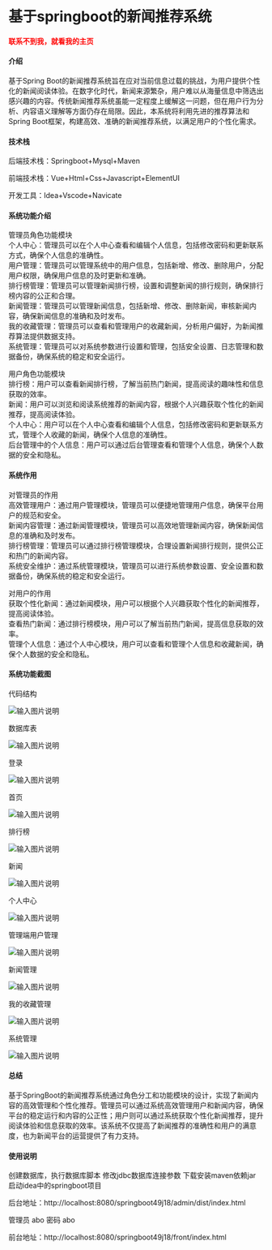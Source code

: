 # 基于springboot的新闻推荐系统

<h4 style='color:red'>联系不到我，就看我的主页 </h4> 
 
#### 介绍

基于Spring Boot的新闻推荐系统旨在应对当前信息过载的挑战，为用户提供个性化的新闻阅读体验。在数字化时代，新闻来源繁杂，用户难以从海量信息中筛选出感兴趣的内容。传统新闻推荐系统虽能一定程度上缓解这一问题，但在用户行为分析、内容语义理解等方面仍存在局限。因此，本系统将利用先进的推荐算法和Spring Boot框架，构建高效、准确的新闻推荐系统，以满足用户的个性化需求。

#### 技术栈

后端技术栈：Springboot+Mysql+Maven

前端技术栈：Vue+Html+Css+Javascript+ElementUI

开发工具：Idea+Vscode+Navicate

#### 系统功能介绍

管理员角色功能模块  
个人中心：管理员可以在个人中心查看和编辑个人信息，包括修改密码和更新联系方式，确保个人信息的准确性。  
用户管理：管理员可以管理系统中的用户信息，包括新增、修改、删除用户，分配用户权限，确保用户信息的及时更新和准确。  
排行榜管理：管理员可以管理新闻排行榜，设置和调整新闻的排行规则，确保排行榜内容的公正和合理。  
新闻管理：管理员可以管理新闻信息，包括新增、修改、删除新闻，审核新闻内容，确保新闻信息的准确和及时发布。  
我的收藏管理：管理员可以查看和管理用户的收藏新闻，分析用户偏好，为新闻推荐算法提供数据支持。  
系统管理：管理员可以对系统参数进行设置和管理，包括安全设置、日志管理和数据备份，确保系统的稳定和安全运行。  

用户角色功能模块  
排行榜：用户可以查看新闻排行榜，了解当前热门新闻，提高阅读的趣味性和信息获取的效率。  
新闻：用户可以浏览和阅读系统推荐的新闻内容，根据个人兴趣获取个性化的新闻推荐，提高阅读体验。  
个人中心：用户可以在个人中心查看和编辑个人信息，包括修改密码和更新联系方式，管理个人收藏的新闻，确保个人信息的准确性。  
后台管理中的个人信息：用户可以通过后台管理查看和管理个人信息，确保个人数据的安全和隐私。  

#### 系统作用

对管理员的作用  
高效管理用户：通过用户管理模块，管理员可以便捷地管理用户信息，确保平台用户的规范和安全。  
新闻内容管理：通过新闻管理模块，管理员可以高效地管理新闻内容，确保新闻信息的准确和及时发布。  
排行榜管理：管理员可以通过排行榜管理模块，合理设置新闻排行规则，提供公正和热门的新闻内容。  
系统安全维护：通过系统管理模块，管理员可以进行系统参数设置、安全设置和数据备份，确保系统的稳定和安全运行。  

对用户的作用  
获取个性化新闻：通过新闻模块，用户可以根据个人兴趣获取个性化的新闻推荐，提高阅读体验。  
查看热门新闻：通过排行榜模块，用户可以了解当前热门新闻，提高信息获取的效率。  
管理个人信息：通过个人中心模块，用户可以查看和管理个人信息和收藏新闻，确保个人数据的安全和隐私。  

#### 系统功能截图

代码结构

![输入图片说明](images/2fa77b343551a8cf78cde63246c0161.png)

数据库表

![输入图片说明](images/ad23d1938b55a34dce50e54c24a34a6.png)

登录

![输入图片说明](images/3e36a5a2cf90251fb5dc19ec6f03019.png)

首页

![输入图片说明](images/c1e59e2b140922a4c8aeac173d0c485.png)

排行榜

![输入图片说明](images/8f54bc8c37bfeb8f44333e551908cc2.png)

新闻

![输入图片说明](images/04905f4b77b35c1a870575db5bb971c.png)

个人中心

![输入图片说明](images/5f4ab38a421e6ec679f4f289e88804e.png)

管理端用户管理

![输入图片说明](images/839c2cfc340fc5e7f11d9487ef06b2c.png)

新闻管理

![输入图片说明](images/6b65f4eb2e0bdb178955f5017e9387b.png)

我的收藏管理

![输入图片说明](images/5ac36a5fe7b38b343b92547552e90f8.png)

系统管理

![输入图片说明](images/a6ffdaeb96e87a668e261e22f77a64f.png)

#### 总结

基于SpringBoot的新闻推荐系统通过角色分工和功能模块的设计，实现了新闻内容的高效管理和个性化推荐。管理员可以通过系统高效管理用户和新闻内容，确保平台的稳定运行和内容的公正性；用户则可以通过系统获取个性化新闻推荐，提升阅读体验和信息获取的效率。该系统不仅提高了新闻推荐的准确性和用户的满意度，也为新闻平台的运营提供了有力支持。

#### 使用说明

创建数据库，执行数据库脚本 修改jdbc数据库连接参数 下载安装maven依赖jar 启动idea中的springboot项目

后台地址：http://localhost:8080/springboot49j18/admin/dist/index.html

管理员  abo 密码 abo

前台地址：http://localhost:8080/springboot49j18/front/index.html

